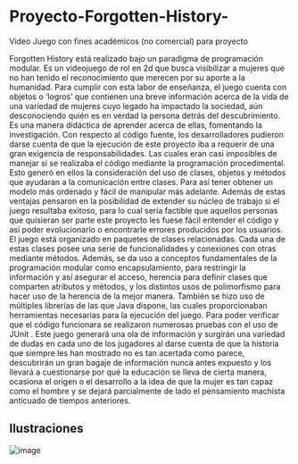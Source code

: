 # Proyecto-Forgotten-History-
Video Juego con fines académicos (no comercial) para proyecto

Forgotten History está realizado bajo un paradigma de programación modular. Es un videojuego de rol en 2d que busca visibilizar a mujeres que no han tenido el reconocimiento que merecen por su aporte a la humanidad. Para cumplir con esta labor de enseñanza, el juego cuenta con objetos o ‘logros’ que contienen una breve información acerca de la vida de una variedad de mujeres cuyo legado ha impactado la sociedad, aún desconociendo quién es en verdad la persona detrás del descubrimiento. Es una manera didáctica de aprender acerca de ellas, fomentando la investigación.
 Con respecto al código fuente, los desarrolladores pudieron darse cuenta de que la ejecución de este proyecto iba a requerir de una gran exigencia de responsabilidades. Las cuales eran casi imposibles de manejar si se realizaba el código mediante la programación procedimental. Esto generó en ellos la consideración del uso de clases, objetos y métodos que ayudaran a la comunicación entre clases. Para así tener obtener un modelo más ordenado y fácil de manipular más adelante. Además de estas ventajas pensaron en la posibilidad de extender su núcleo de trabajo si el juego resultaba exitoso, para lo cual sería factible que aquellos personas que quisieran ser parte este proyecto les fuese fácil entender el código y así poder evolucionarlo o encontrarle errores producidos por los usuarios.
El juego está organizado en paquetes de clases relacionadas. Cada una de estas clases posee una serie de funcionalidades y conexiones con otras mediante métodos. Además, se da uso a conceptos fundamentales de la programación modular como encapsulamiento, para restringir la información y así asegurar el acceso, herencia para definir clases que comparten atributos y métodos, y los distintos usos de polimorfismo para hacer uso de la herencia de la mejor manera. También se hizo uso de múltiples librerías de las que Java dispone, las cuales proporcionaban herramientas necesarias para la ejecución del juego. Para poder verificar que el código funcionara se realizaron numerosas pruebas con el uso de JUnit .
Este juego generará una ola de información y surgirán una variedad de dudas en cada uno de los jugadores  al darse cuenta de que la historia que siempre les han mostrado no es tan acertada como parece, descubrirán un gran bagaje de información nunca antes expuesto y los llevará a cuestionarse por qué la educación se lleva de cierta manera, ocasiona el origen o el desarrollo a la idea de que la mujer es tan capaz como el hombre y se dejará parcialmente de lado el pensamiento machista anticuado de tiempos anteriores.

## Ilustraciones
![image](https://user-images.githubusercontent.com/74154670/224599447-9a639a92-cf12-4269-9d6b-6cf3316ff9f8.png)
